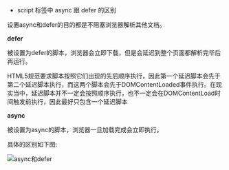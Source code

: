 - script 标签中 async 跟 defer 的区别

设置async和defer的目的都是不阻塞浏览器解析其他文档。

**defer**

被设置为defer的脚本，浏览器会立即下载，但是会延迟到整个页面都解析完毕后再运行。

HTML5规范要求脚本按照它们出现的先后顺序执行，因此第一个延迟脚本会先于第二个延迟脚本执行，而这两个脚本会先于DOMContentLoaded事件执行。在现实当中，延迟脚本并不一定会按照顺序执行，也不一定会在DOMContentLoad时间触发前执行，因此最好只包含一个延迟脚本

**async**

被设置为async的脚本，浏览器一旦加载完成会立即执行。

具体的区别如下图:

![async和defer](../assets/images/async和defer.png)

